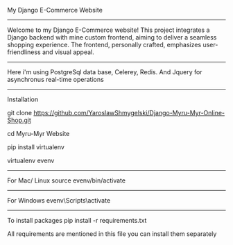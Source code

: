 My Django E-Commerce Website
_______________
Welcome to my Django E-Commerce website! This project integrates a Django backend with mine custom frontend, 
aiming to deliver a seamless shopping experience. The frontend, personally crafted, emphasizes user-friendliness and visual appeal.
_____________

Here i'm using PostgreSql data base, Celerey, Redis. And Jquery for asynchronus real-time operations

__________

Installation

git clone https://github.com/YaroslawShmygelski/Django-Myru-Myr-Online-Shop.git

cd Myru-Myr Website

pip install virtualenv

virtualenv evenv
___________________________
For Mac/ Linux
source evenv/bin/activate
________________________________
For Windows
evenv\Scripts\activate
________________________________
To install packages
pip install -r requirements.txt

All requirements are mentioned in this file
you can install them separately
